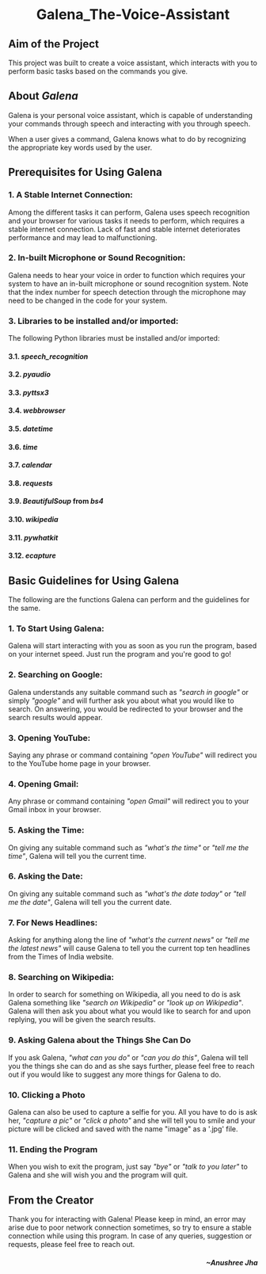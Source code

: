 # <p align="center"> Galena_The-Voice-Assistant </p>

## Aim of the Project 

This project was built to create a voice assistant, which interacts with you to perform basic tasks based on the commands you give.

## About *Galena*

Galena is your personal voice assistant, which is capable of understanding your commands through speech and interacting with you through speech. 

When a user gives a command, Galena knows what to do by recognizing the appropriate key words used by the user. 

## Prerequisites for Using Galena

### 1. A Stable Internet Connection:
Among the different tasks it can perform, Galena uses speech recognition and your browser for various tasks it needs to perform, which requires a stable internet connection. Lack of fast and stable internet deteriorates performance and may lead to malfunctioning. 

### 2. In-built Microphone or Sound Recognition:
Galena needs to hear your voice in order to function which requires your system to have an in-built microphone or sound recognition system. Note that the index number for speech detection through the microphone may need to be changed in the code for your system.

### 3. Libraries to be installed and/or imported:
The following Python libraries must be installed and/or imported:

#### 3.1. *speech_recognition*

#### 3.2. *pyaudio*

#### 3.3. *pyttsx3*

#### 3.4. *webbrowser*

#### 3.5. *datetime*

#### 3.6. *time*

#### 3.7. *calendar*

#### 3.8. *requests*

#### 3.9. *BeautifulSoup* from *bs4*

#### 3.10. *wikipedia*

#### 3.11. *pywhatkit*

#### 3.12. *ecapture*

## Basic Guidelines for Using Galena

The following are the functions Galena can perform and the guidelines for the same.

### 1. To Start Using Galena:

Galena will start interacting with you as soon as you run the program, based on your internet speed. Just run the program and you're good to go!

### 2. Searching on Google:

Galena understands any suitable command such as *"search in google"* or simply *"google"* and will further ask you about what you would like to search. On answering, you would be redirected to your browser and the search results would appear.

### 3. Opening YouTube:

Saying any phrase or command containing *"open YouTube"* will redirect you to the YouTube home page in your browser.

### 4. Opening Gmail:

Any phrase or command containing *"open Gmail"* will redirect you to your Gmail inbox in your browser.

### 5. Asking the Time: 

On giving any suitable command such as *"what's the time"* or *"tell me the time"*, Galena will tell you the current time.

### 6. Asking the Date:

On giving any suitable command such as *"what's the date today"* or *"tell me the date"*, Galena will tell you the current date.

### 7. For News Headlines: 

Asking for anything along the line of *"what's the current news"* or *"tell me the latest news"* will cause Galena to tell you the current top ten headlines from the Times of India website.

### 8. Searching on Wikipedia: 

In order to search for something on Wikipedia, all you need to do is ask Galena something like *"search on Wikipedia"* or *"look up on Wikipedia"*. Galena will then ask you about what you would like to search for and upon replying, you will be given the search results.

### 9. Asking Galena about the Things She Can Do

If you ask Galena, *"what can you do"* or *"can you do this"*, Galena will tell you the things she can do and as she says further, please feel free to reach out if you would like to suggest any more things for Galena to do. 

### 10. Clicking a Photo

Galena can also be used to capture a selfie for you. All you have to do is ask her, *"capture a pic"* or *"click a photo"* and she will tell you to smile and your picture will be clicked and saved with the name "image" as a '.jpg' file.

### 11. Ending the Program

When you wish to exit the program, just say *"bye"* or *"talk to you later"* to Galena and she will wish you and the program will quit. 

## From the Creator

Thank you for interacting with Galena! Please keep in mind, an error may arise due to poor network connection sometimes, so try to ensure a stable connection while using this program. In case of any queries, suggestion or requests, please feel free to reach out.

#### <p align="right"> *~Anushree Jha* </p>
